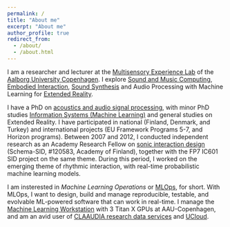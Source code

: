 ```yaml
---
permalink: /
title: "About me"
excerpt: "About me"
author_profile: true
redirect_from: 
  - /about/
  - /about.html
---
```


I am a researcher and lecturer at the [Multisensory Experience Lab](https://melcph.create.aau.dk/) of the [Aalborg University Copenhagen](https://www.en.cph.aau.dk/). I explore [Sound and Music Computing](https://scholar.google.com/citations?view_op=search_authors&hl=en&mauthors=label:sound_and_music_computing&after_author=100AAIXz__8J&astart=20), [Embodied Interaction](https://scholar.google.com/citations?view_op=search_authors&hl=en&mauthors=label:embodied_interaction&after_author=hMMWAH72__8J&astart=10), [Sound Synthesis](https://scholar.google.com/citations?view_op=search_authors&hl=en&mauthors=label:sound_synthesis) and Audio Processing with Machine Learning for [Extended Reality](https://scholar.google.com/citations?view_op=search_authors&hl=en&mauthors=label:extended_reality&after_author=SUYOAHv1__8J&astart=10). 

I have a PhD on [acoustics and audio signal processing](http://legacy.spa.aalto.fi/), with minor PhD studies [Information Systems (Machine Learning)](http://www.cis.hut.fi/) and general studies on Extended Reality. I have participated in national (Finland, Denmark, and Turkey) and international projects (EU Framework Programs 5-7, and Horizon programs). Between 2007 and 2012, I conducted independent research as an Academy Research Fellow on [sonic interaction design](https://scholar.google.com/citations?view_op=search_authors&hl=en&mauthors=label:sonic_interaction_design) (Schema-SID, #120583, Academy of Finland), together with the FP7 IC601 SID project on the same theme. During this period, I worked on the emerging theme of rhythmic interaction, with real-time probabilistic machine learning models.

I am insterested in *Machine Learning Operations* or [MLOps](https://ml-ops.org), for short. With MLOps, I want to design, build and manage reproducible, testable, and evolvable ML-powered software that can work in real-time. I manage the  [Machine Learning Workstation](https://aalborg-university.gitbook.io/machine-learning-workstation) with 3 Titan X GPUs at AAU-Copenhagen, and am an avid user of [CLAAUDIA research data services](https://www.claaudia.aau.dk/) and [UCloud](https://cloud.sdu.dk/app/dashboard).

